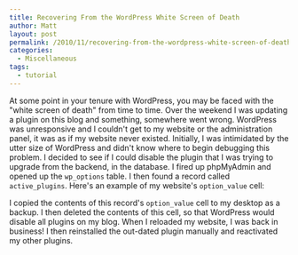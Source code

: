 ```yaml
---
title: Recovering From the WordPress White Screen of Death
author: Matt
layout: post
permalink: /2010/11/recovering-from-the-wordpress-white-screen-of-death/
categories:
  - Miscellaneous
tags:
  - tutorial
---
```


At some point in your tenure with WordPress, you may be faced with the "white screen of death" from time to time. Over the weekend I was updating a plugin on this blog and something, somewhere went wrong. WordPress was unresponsive and I couldn't get to my website or the administration panel, it was as if my website never existed. Initially, I was intimidated by the utter size of WordPress and didn't know where to begin debugging this problem. I decided to see if I could disable the plugin that I was trying to upgrade from the backend, in the database. I fired up phpMyAdmin and opened up the `wp_options` table. I then found a record called `active_plugins`. Here's an example of my website's `option_value` cell:



I copied the contents of this record's `option_value` cell to my desktop as a backup. I then deleted the contents of this cell, so that WordPress would disable all plugins on my blog. When I reloaded my website, I was back in business! I then reinstalled the out-dated plugin manually and reactivated my other plugins.